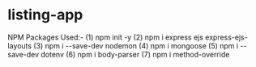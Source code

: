# listing-app

NPM Packages Used:-
(1) npm init -y
(2) npm i express ejs express-ejs-layouts
(3) npm i --save-dev nodemon
(4) npm i mongoose
(5) npm i --save-dev dotenv
(6) npm i body-parser
(7) npm i method-override